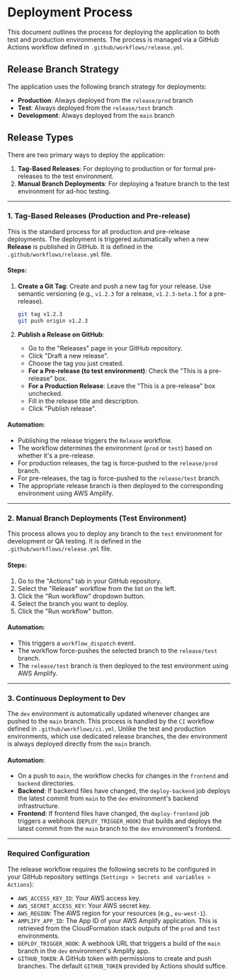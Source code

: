 # Deployment Process

This document outlines the process for deploying the application to both test and production environments. The process is managed via a GitHub Actions workflow defined in `.github/workflows/release.yml`.

## Release Branch Strategy

The application uses the following branch strategy for deployments:

- **Production**: Always deployed from the `release/prod` branch
- **Test**: Always deployed from the `release/test` branch
- **Development**: Always deployed from the `main` branch

## Release Types

There are two primary ways to deploy the application:

1.  **Tag-Based Releases**: For deploying to production or for formal pre-releases to the test environment.
2.  **Manual Branch Deployments**: For deploying a feature branch to the test environment for ad-hoc testing.

---

### 1. Tag-Based Releases (Production and Pre-release)

This is the standard process for all production and pre-release deployments. The deployment is triggered automatically when a new **Release** is published in GitHub. It is defined in the `.github/workflows/release.yml` file.

#### Steps:

1.  **Create a Git Tag**: Create and push a new tag for your release. Use semantic versioning (e.g., `v1.2.3` for a release, `v1.2.3-beta.1` for a pre-release).
    ```bash
    git tag v1.2.3
    git push origin v1.2.3
    ```

2.  **Publish a Release on GitHub**:
    *   Go to the "Releases" page in your GitHub repository.
    *   Click "Draft a new release".
    *   Choose the tag you just created.
    *   **For a Pre-release (to test environment)**: Check the "This is a pre-release" box.
    *   **For a Production Release**: Leave the "This is a pre-release" box unchecked.
    *   Fill in the release title and description.
    *   Click "Publish release".

#### Automation:

-   Publishing the release triggers the `Release` workflow.
-   The workflow determines the environment (`prod` or `test`) based on whether it's a pre-release.
-   For production releases, the tag is force-pushed to the `release/prod` branch.
-   For pre-releases, the tag is force-pushed to the `release/test` branch.
-   The appropriate release branch is then deployed to the corresponding environment using AWS Amplify.

---

### 2. Manual Branch Deployments (Test Environment)

This process allows you to deploy any branch to the `test` environment for development or QA testing. It is defined in the `.github/workflows/release.yml` file.

#### Steps:

1.  Go to the "Actions" tab in your GitHub repository.
2.  Select the "Release" workflow from the list on the left.
3.  Click the "Run workflow" dropdown button.
4.  Select the branch you want to deploy.
5.  Click the "Run workflow" button.

#### Automation:

-   This triggers a `workflow_dispatch` event.
-   The workflow force-pushes the selected branch to the `release/test` branch.
-   The `release/test` branch is then deployed to the test environment using AWS Amplify.

---

### 3. Continuous Deployment to Dev

The `dev` environment is automatically updated whenever changes are pushed to the `main` branch. This process is handled by the `CI` workflow defined in `.github/workflows/ci.yml`. Unlike the test and production environments, which use dedicated release branches, the dev environment is always deployed directly from the `main` branch.

#### Automation:

-   On a push to `main`, the workflow checks for changes in the `frontend` and `backend` directories.
-   **Backend**: If backend files have changed, the `deploy-backend` job deploys the latest commit from `main` to the `dev` environment's backend infrastructure.
-   **Frontend**: If frontend files have changed, the `deploy-frontend` job triggers a webhook (`DEPLOY_TRIGGER_HOOK`) that builds and deploys the latest commit from the `main` branch to the `dev` environment's frontend.

---

### Required Configuration

The release workflow requires the following secrets to be configured in your GitHub repository settings (`Settings > Secrets and variables > Actions`):

-   `AWS_ACCESS_KEY_ID`: Your AWS access key.
-   `AWS_SECRET_ACCESS_KEY`: Your AWS secret key.
-   `AWS_REGION`: The AWS region for your resources (e.g., `eu-west-1`).
-   `AMPLIFY_APP_ID`: The App ID of your AWS Amplify application. This is retrieved from the CloudFormation stack outputs of the `prod` and `test` environments.
-   `DEPLOY_TRIGGER_HOOK`: A webhook URL that triggers a build of the `main` branch in the `dev` environment's Amplify app.
-   `GITHUB_TOKEN`: A GitHub token with permissions to create and push branches. The default `GITHUB_TOKEN` provided by Actions should suffice.
